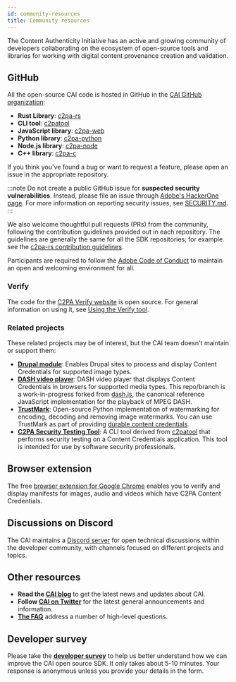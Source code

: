 ```yaml
---
id: community-resources
title: Community resources
---
```


The Content Authenticity Initiative has an active and growing community of developers collaborating on the ecosystem of open-source tools and libraries for working with digital content provenance creation and validation.

## GitHub

All the open-source CAI code is hosted in GitHub in the [CAI GitHub organization](https://github.com/contentauth):

- **Rust Library**: [c2pa-rs](https://github.com/contentauth/c2pa-rs)
- **CLI tool**: [c2patool](https://github.com/contentauth/c2patool)
- **JavaScript library**: [c2pa-web](https://github.com/contentauth/c2pa-web)
- **Python library**: [c2pa-python](https://github.com/contentauth/c2pa-python)
- **Node.js library**: [c2pa-node](https://github.com/contentauth/c2pa-node-v2)
- **C++ library**: [c2pa-c](https://github.com/contentauth/c2pa-c)

If you think you've found a bug or want to request a feature, please open an issue in the appropriate repository.

:::note
Do not create a public GitHub issue for **suspected security vulnerabilities**. Instead, please file an issue through [Adobe's HackerOne page](https://hackerone.com/adobe?type=team). 
For more information on reporting security issues, see [SECURITY.md](https://github.com/contentauth/c2pa-rs/blob/main/SECURITY.md).
:::

We also welcome thoughtful pull requests (PRs) from the community, following the contribution guidelines provided out in each repository. The guidelines are generally the same for all the SDK repositories; for example. see the [c2pa-rs contribution guidelines](https://github.com/contentauth/c2pa-rs/blob/main/CONTRIBUTING.md).

Participants are required to follow the [Adobe Code of Conduct](https://github.com/contentauth/c2pa-rs/blob/main/CODE_OF_CONDUCT.md) to maintain an open and welcoming environment for all.

### Verify

The code for the [C2PA Verify website](https://verify.contentauthenticity.org/) is open source.  For general information on using it, see [Using the Verify tool](verify.mdx).

### Related projects

These related projects may be of interest, but the CAI team doesn't maintain or support them:

- [**Drupal module**](https://github.com/contentauth/c2pa-drupal): Enables Drupal sites to process and display Content Credentials for supported image types.
- [**DASH video player**](https://github.com/contentauth/dash.js/tree/c2pa-dash):  DASH video player that displays Content Credentials in browsers for supported media types. This repo/branch is a work-in-progress forked from [dash.js](https://github.com/Dash-Industry-Forum/dash.js), the canonical reference JavaScript implementation for the playback of MPEG DASH. 
- [**TrustMark**](https://github.com/adobe/trustmark): Open-source Python implementation of watermarking for encoding, decoding and removing image watermarks. You can use TrustMark as part of providing [durable content credentials](durable-cr/index.md).
- [**C2PA Security Testing Tool**](https://github.com/contentauth/c2pa-attacks): A CLI tool derived from [c2patool](https://github.com/contentauth/c2patool) that performs security testing on a Content Credentials application.  This tool is intended for use by software security professionals.

## Browser extension

The free [browser extension for Google Chrome](https://chromewebstore.google.com/detail/c2pa-content-credentials/mjkaocdlpjmphfkjndocehcdhbigaafp?hl=en) enables you to verify and display manifests for images, audio and videos which have C2PA Content Credentials.

## Discussions on Discord

The CAI maintains a [Discord server](https://discord.gg/CAI) for open technical discussions within the developer community, with channels focused on different projects and topics.

## Other resources

- **Read the [CAI blog](https://contentauthenticity.org/blog)** to get the latest news and updates about CAI.
- **Follow [CAI on Twitter](https://twitter.com/ContentAuth)** for the latest general announcements and information.
- **[The FAQ](./faqs)** address a number of high-level questions.

## Developer survey

Please take the [**developer survey**](https://forms.office.com/Pages/DesignPageV2.aspx?subpage=design&id=Wht7-jR7h0OUrtLBeN7O4RWoZMBioAJJorRXmx4di3tUMFg5QlJGNENJQkQ5UjhNQjM5MDE3UEFGTi4u&analysis=true&tab=0&topview=SurveyResults&qid=rc8dcb08d558743b1bbb6495c84c4bb76&ridx=0) to help us better understand how we can improve the CAI open source SDK. It only takes about 5-10 minutes. Your response is anonymous unless you provide your details in the form.
